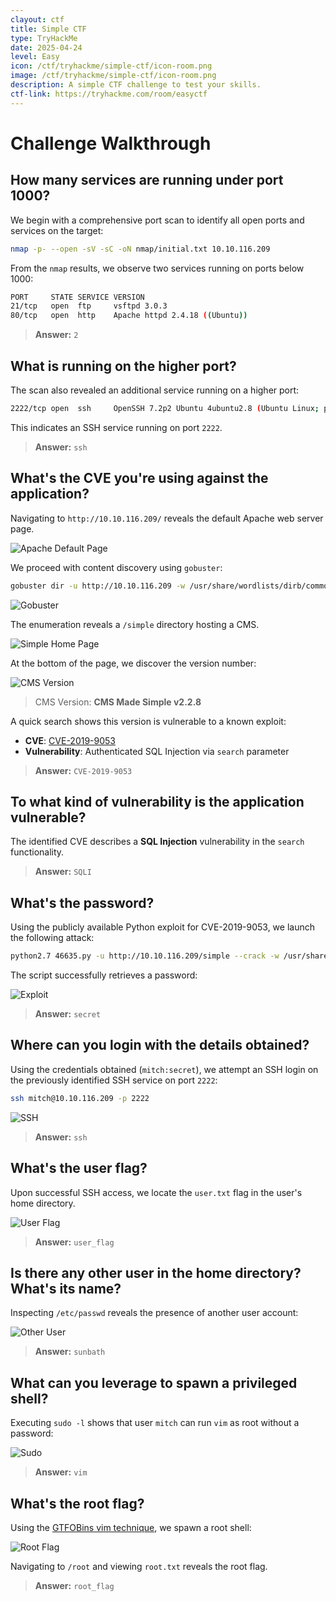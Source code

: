 ```yaml
---
clayout: ctf
title: Simple CTF
type: TryHackMe
date: 2025-04-24
level: Easy
icon: /ctf/tryhackme/simple-ctf/icon-room.png
image: /ctf/tryhackme/simple-ctf/icon-room.png
description: A simple CTF challenge to test your skills.
ctf-link: https://tryhackme.com/room/easyctf
---
```


# Challenge Walkthrough

## How many services are running under port 1000?

We begin with a comprehensive port scan to identify all open ports and services on the target:

```bash
nmap -p- --open -sV -sC -oN nmap/initial.txt 10.10.116.209
```

From the `nmap` results, we observe two services running on ports below 1000:

```bash
PORT     STATE SERVICE VERSION
21/tcp   open  ftp     vsftpd 3.0.3
80/tcp   open  http    Apache httpd 2.4.18 ((Ubuntu))
```

> **Answer:** `2`

## What is running on the higher port?

The scan also revealed an additional service running on a higher port:

```bash
2222/tcp open  ssh     OpenSSH 7.2p2 Ubuntu 4ubuntu2.8 (Ubuntu Linux; protocol 2.0)
```

This indicates an SSH service running on port `2222`.

> **Answer:** `ssh`

## What's the CVE you're using against the application?

Navigating to `http://10.10.116.209/` reveals the default Apache web server page. 

![Apache Default Page](/ctf/tryhackme/simple-ctf/apache-default-page.png)

We proceed with content discovery using `gobuster`:

```bash
gobuster dir -u http://10.10.116.209 -w /usr/share/wordlists/dirb/common.txt
```

![Gobuster](/ctf/tryhackme/simple-ctf/gobuster.png)

The enumeration reveals a `/simple` directory hosting a CMS. 

![Simple Home Page](/ctf/tryhackme/simple-ctf/simple-home-page.png)

At the bottom of the page, we discover the version number:

![CMS Version](/ctf/tryhackme/simple-ctf/cms-version.png)

> CMS Version: **CMS Made Simple v2.2.8**

A quick search shows this version is vulnerable to a known exploit:

- **CVE**: [CVE-2019-9053](https://www.exploit-db.com/exploits/46635)
- **Vulnerability**: Authenticated SQL Injection via `search` parameter

> **Answer:** `CVE-2019-9053`

## To what kind of vulnerability is the application vulnerable?

The identified CVE describes a **SQL Injection** vulnerability in the `search` functionality.

> **Answer:** `SQLI`

## What's the password?

Using the publicly available Python exploit for CVE-2019-9053, we launch the following attack:

```bash
python2.7 46635.py -u http://10.10.116.209/simple --crack -w /usr/share/wordlists/rockyou.txt
```

The script successfully retrieves a password:

![Exploit](/ctf/tryhackme/simple-ctf/exploit.png)

> **Answer:** `secret`

## Where can you login with the details obtained?

Using the credentials obtained (`mitch:secret`), we attempt an SSH login on the previously identified SSH service on port `2222`:

```bash
ssh mitch@10.10.116.209 -p 2222
```

![SSH](/ctf/tryhackme/simple-ctf/ssh.png)

> **Answer:** `ssh`

## What's the user flag?

Upon successful SSH access, we locate the `user.txt` flag in the user's home directory.

![User Flag](/ctf/tryhackme/simple-ctf/user-flag.png)

> **Answer:** `user_flag`

## Is there any other user in the home directory? What's its name?

Inspecting `/etc/passwd` reveals the presence of another user account:

![Other User](/ctf/tryhackme/simple-ctf/other-user.png)

> **Answer:** `sunbath`

## What can you leverage to spawn a privileged shell?

Executing `sudo -l` shows that user `mitch` can run `vim` as root without a password:

![Sudo](/ctf/tryhackme/simple-ctf/sudo.png)

> **Answer:** `vim`

## What's the root flag?

Using the [GTFOBins vim technique](https://gtfobins.github.io/gtfobins/vim/#sudo), we spawn a root shell:

![Root Flag](/ctf/tryhackme/simple-ctf/root-flag.png)

Navigating to `/root` and viewing `root.txt` reveals the root flag.

> **Answer:** `root_flag`
